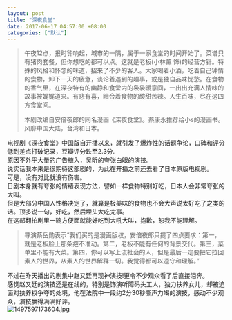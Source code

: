 ```yaml
---
layout: post
title: "深夜食堂"
date: 2017-06-17 04:57:00 +08:00
categories: ["默认"]
---
```


<blockquote><p>午夜12点，报时钟响起，城市的一隅，属于一家食堂的时间开始了。菜谱只有猪肉套餐，但你想吃的都可以点。这就是老板(小林薰 饰)的经营方针。特殊的风格和怀念的味道，招来了不少的客人。大家喝着小酒，吃着自己钟情的食物，卸下一天的疲惫，谈论着遇到的趣事，或是独自品味忧愁。在食物的香气里，在深夜特有的幽静和食堂内的袅袅暖意间，一出出充满人情味的故事被娓娓道来。有悲有喜，暗合着食物的酸甜苦辣。人生百味，尽在这四方食堂间。</p><p>本剧改编自安倍夜郎的同名漫画《深夜食堂》。蔡康永推荐给小s的漫画书。风靡中国大陆，台湾和日本。</p></blockquote><p>电视剧《深夜食堂》中国版自开播以来，就引发了爆炸性的话题争论，口碑和评分低到差点打破记录，豆瓣评分跌至2.3分.<br />原因不外乎大量的广告植入，吴昕的夸张白眼的演技。<br />说实话我本来是很期待这部剧的，为此在开播之前还去看了日本原版电视剧。<br />可是，没有对比就没有伤害。<br />日剧本身就有夸张的情绪表现方法，譬如一样食物特别好吃，日本人会非常夸张的大叫。<br />但是大部分中国人性格决定了，就算是极美味的食物也不会大声说太好吃了之类的话。顶多说一句，好吃，然后埋头大吃完事。<br />在这部翻拍剧里一碗方便面就能好吃到大吼大叫，抱歉，恕我不能理解。</p><blockquote>导演蔡岳勋表示“我们买的是漫画版权，安倍夜郎只提了四点要求：第一，就是老板脸上那条疤不准动。第二，老板不能有任何的背景交代。第三，菜单里不能有大菜。第四，你可以写上流社会的人，但是最后一定要把它拉回素人的世界，从素人的世界解释一切。我觉得都可以遵守和理解。”</blockquote><p>不过在昨天播出的剧集中赵又廷再现神演技!更令不少观众看了后直接泪奔。<br />感觉赵又廷的演技还是在线的，特别是饰演听障码头工人，独力扶养女儿，却被迫面对扶养权争夺的处境，他在法院中一段约2分30秒嘶声力竭的演技，感动不少观众，演技赢得满满好评。<br /><img src="https://xy07-1251893119.costj.myqcloud.com/2017/06/16/2810889746.jpg" alt="1497597173604.jpg" title="1497597173604.jpg"></p>